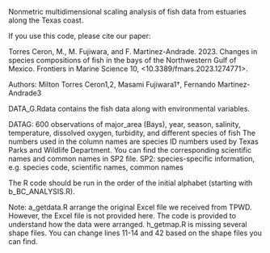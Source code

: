 Nonmetric multidimensional scaling analysis of fish data from estuaries along the Texas coast. 

If you use this code, please cite our paper:

Torres Ceron, M., M. Fujiwara, and F. Martinez-Andrade. 2023. Changes in species compositions of fish in the bays of the Northwestern Gulf of Mexico. Frontiers in Marine Science 10, <10.3389/fmars.2023.1274771>.

Authors:
Milton Torres Ceron1,2, Masami Fujiwara1†, Fernando Martinez-Andrade3

DATA_G.Rdata contains the fish data along with environmental variables. 

DATAG: 600 observations of major_area (Bays), year, season, salinity, temperature, dissolved oxygen, turbidity, and different species of fish
    The numbers used in the column names are species ID numbers used by Texas Parks and Wildlife Department. You can find the corresponding scientific names and common names in SP2 file.
SP2: species-specific information, e.g. species code, scientific names, common names 

The R code should be run in the order of the initial alphabet (starting with b_BC_ANALYSIS.R).

Note:
a_getdata.R arrange the original Excel file we received from TPWD. However, the Excel file is not provided here. The code is provided to understand how the data were arranged. 
h_getmap.R is missing several shape files. You can change lines 11-14 and 42 based on the shape files you can find. 
